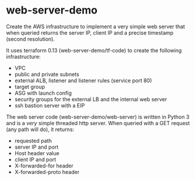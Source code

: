 # web-server-demo
Create the AWS infrastructure to implement a very simple web server that when queried
returns the server IP, client IP and a precise timestamp (second resolution).

It uses terraform 0.13 (web-server-demo/tf-code) to create the following infrastructure:

* VPC
* public and private subnets
* external ALB, listener and listener rules (service port 80)
* target group
* ASG with launch config
* security groups for the external LB and the internal web server
* ssh bastion server with a EIP

The web server code (web-server-demo/web-server) is written in Python 3 and is a
_very_ simple threaded http server. When queried with a GET request (any path will do),
it returns:

* requested path
* server IP and port
* Host header value
* client IP and port
* X-forwarded-for header
* X-forwarded-proto header
